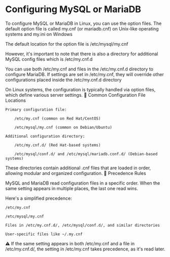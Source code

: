 # Configuring MySQL or MariaDB

To configure MySQL or MariaDB in Linux, you can use the option files. The default option
file is called my.cnf (or mariadb.cnf) on Unix-like operating systems and my.ini on Windows

The default location for the option file is /etc/mysql/my.cnf

However, it's important to note that there is also a directory for additional MySQL config files
which is /etc/my.cnf.d

You can use both /etc/my.cnf and files in the /etc/my.cnf.d directory to configure MariaDB.
If settings are set in /etc/my.cnf, they will override other configurations placed inside the /etc/my.cnf.d directory

On Linux systems, the configuration is typically handled via option files, which define various server settings.
📁 Common Configuration File Locations

    Primary configuration file:

        /etc/my.cnf (common on Red Hat/CentOS)

        /etc/mysql/my.cnf (common on Debian/Ubuntu)

    Additional configuration directory:

        /etc/my.cnf.d/ (Red Hat-based systems)

        /etc/mysql/conf.d/ and /etc/mysql/mariadb.conf.d/ (Debian-based systems)

These directories contain additional .cnf files that are loaded in order, allowing modular and organized configuration.
🧠 Precedence Rules

MySQL and MariaDB read configuration files in a specific order. When the same setting appears in multiple places, the last one read wins.

Here's a simplified precedence:

    /etc/my.cnf

    /etc/mysql/my.cnf

    Files in /etc/my.cnf.d/, /etc/mysql/conf.d/, and similar directories

    User-specific files like ~/.my.cnf

⚠️ If the same setting appears in both /etc/my.cnf and a file in /etc/my.cnf.d/, the setting in /etc/my.cnf takes precedence, as it's read later.
